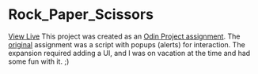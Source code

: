 # Rock_Paper_Scissors
[View Live](http://tnharvey.github.io/Rock_Paper_Scissors/)
This project was created as an [Odin Project assignment](https://www.theodinproject.com/lessons/dom-manipulation). The [original](https://www.theodinproject.com/courses/web-development-101/lessons/rock-paper-scissors) assignment was a script with popups (alerts) for interaction. The expansion required adding a UI, and I was on vacation at the time and had some fun with it.  ;)
